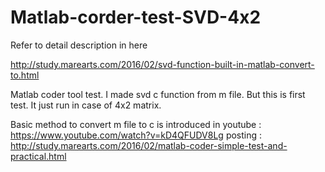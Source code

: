 # Matlab-corder-test-SVD-4x2

Refer to detail description in here

http://study.marearts.com/2016/02/svd-function-built-in-matlab-convert-to.html

Matlab coder tool test.
I made svd c function from m file.
But this is first test.
It just run in case of 4x2 matrix.


Basic method to convert m file to c is introduced in 
youtube : https://www.youtube.com/watch?v=kD4QFUDV8Lg
posting : http://study.marearts.com/2016/02/matlab-coder-simple-test-and-practical.html
